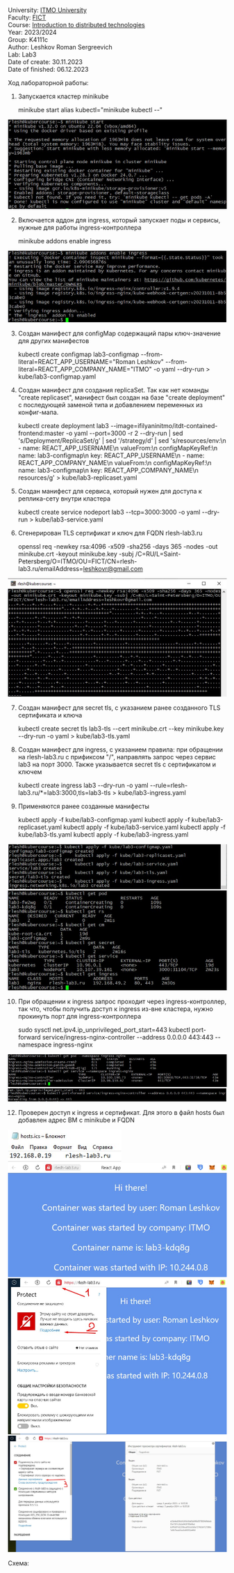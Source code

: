 University: [ITMO University](https://itmo.ru/ru/)  
Faculty: [FICT](https://fict.itmo.ru)  
Course: [Introduction to distributed technologies](https://github.com/itmo-ict-faculty/introduction-to-distributed-technologies)  
Year: 2023/2024  
Group: K4111c  
Author: Leshkov Roman Sergreevich  
Lab: Lab3  
Date of create: 30.11.2023  
Date of finished: 06.12.2023  

Ход лабораторной работы:

1. Запускается кластер minikube

    minikube start
    alias kubectl="minikube kubectl --"

![Alt text](img/Screenshot_1.jpg)

2. Включается аддон для ingress, который запускает поды и сервисы, нужные для работы ingress-контроллера

    minikube addons enable ingress

![Alt text](img/Screenshot_2.jpg)

3. Создан манифест для configMap содержащий пары ключ-значение для других манифестов

    kubectl create configmap lab3-configmap --from-literal=REACT_APP_USERNAME="Roman Leshkov"  --from-literal=REACT_APP_COMPANY_NAME="ITMO" -o yaml --dry-run > kube/lab3-configmap.yaml

4. Создан манифест для создания replicaSet. Так как нет команды "create replicaset", манифест был создан на базе "create deployment" с последующей заменой типа и добавлением переменных из конфиг-мапа.

    kubectl create deployment lab3 --image=ifilyaninitmo/itdt-contained-frontend:master -o yaml --port=3000 -r 2 --dry-run | sed 's/Deployment/ReplicaSet/g' | sed '/strategy/d' | sed 's/resources/env:\n        - name: REACT_APP_USERNAME\n          valueFrom:\n            configMapKeyRef:\n              name: lab3-configmap\n              key: REACT_APP_USERNAME\n        - name: REACT_APP_COMPANY_NAME\n          valueFrom:\n            configMapKeyRef:\n              name: lab3-configmap\n              key: REACT_APP_COMPANY_NAME\n        resources/g' > kube/lab3-replicaset.yaml

5. Создан манифест для сервиса, который нужен для доступа к реплика-сету внутри кластера

    kubectl create service nodeport lab3 --tcp=3000:3000 -o yaml --dry-run > kube/lab3-service.yaml

6. Сгенерирован TLS сертификат и ключ для FQDN rlesh-lab3.ru

    openssl req -newkey rsa:4096 -x509 -sha256 -days 365 -nodes -out minikube.crt -keyout minikube.key -subj /C=RU/L=Saint-Petersberg/O=ITMO/OU=FICT/CN=rlesh-lab3.ru/emailAddress=leshkovr@gmail.com

![Alt text](img/Screenshot_3.jpg)

7. Создан манифест для secret tls, с указанием ранее созданного TLS сертификата и ключа

    kubectl create secret tls lab3-tls --cert minikube.crt --key minikube.key --dry-run -o yaml > kube/lab3-tls.yaml

8. Создан манифест для ingress, с указанием правила: при обращении на rlesh-lab3.ru с прификсом "/", направлять запрос через сервис lab3 на порт 3000. Также указывается secret tls с сертификатом и ключем

    kubectl create ingress lab3 --dry-run -o yaml --rule=rlesh-lab3.ru/*=lab3:3000,tls=lab3-tls > kube/lab3-ingress.yaml

9. Применяются ранее созданные манифесты

    kubectl apply -f kube/lab3-configmap.yaml
    kubectl apply -f kube/lab3-replicaset.yaml
    kubectl apply -f kube/lab3-service.yaml
    kubectl apply -f kube/lab3-tls.yaml
    kubectl apply -f kube/lab3-ingress.yaml

![Alt text](img/Screenshot_7.jpg)
![Alt text](img/Screenshot_8.jpg)

10. При обращении к ingress запрос проходит через ingress-контроллер, так что, чтобы получить доступ к ingress из-вне кластера, нужно прокинуть порт для ingress-контроллера

    sudo sysctl net.ipv4.ip_unprivileged_port_start=443
    kubectl port-forward service/ingress-nginx-controller --address 0.0.0.0 443:443 --namespace ingress-nginx

![Alt text](img/Screenshot_9.jpg)
![Alt text](img/Screenshot_5.jpg)

12. Проверен доступ к ingress и сертификат. Для этого в файл hosts был добавлен адрес ВМ с minikube и FQDN

![Alt text](img/Screenshot_11.jpg)
![Alt text](img/Screenshot_4.jpg)
![Alt text](img/Screenshot_6.jpg)
![Alt text](img/Screenshot_10.jpg)

Схема:
